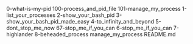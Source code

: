 0-what-is-my-pid
100-process_and_pid_file
101-manage_my_process
1-list_your_processes
2-show_your_bash_pid
3-show_your_bash_pid_made_easy
4-to_infinity_and_beyond
5-dont_stop_me_now
67-stop_me_if_you_can
6-stop_me_if_you_can
7-highlander
8-beheaded_process
manage_my_process
README.md
